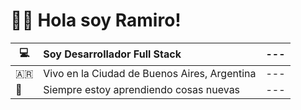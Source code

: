 # :man_beard: Hola soy Ramiro!

|:computer:|Soy Desarrollador Full Stack|---|
|---|:---|:---|
|:argentina:|Vivo en la Ciudad de Buenos Aires, Argentina|---|
|:open_book:|Siempre estoy aprendiendo cosas nuevas|---|




